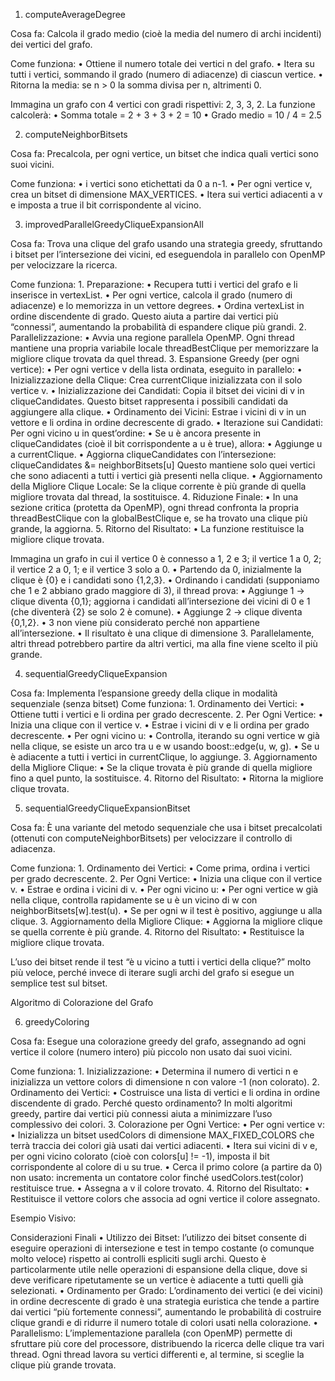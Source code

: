  


1. computeAverageDegree

Cosa fa:
Calcola il grado medio (cioè la media del numero di archi incidenti) dei vertici del grafo.

Come funziona:
	•	Ottiene il numero totale dei vertici n del grafo.
	•	Itera su tutti i vertici, sommando il grado (numero di adiacenze) di ciascun vertice.
	•	Ritorna la media: se n > 0 la somma divisa per n, altrimenti 0.


Immagina un grafo con 4 vertici con gradi rispettivi: 2, 3, 3, 2.
La funzione calcolerà:
	•	Somma totale = 2 + 3 + 3 + 2 = 10
	•	Grado medio = 10 / 4 = 2.5

2. computeNeighborBitsets

Cosa fa:
Precalcola, per ogni vertice, un bitset che indica quali vertici sono suoi vicini.

Come funziona:
	•	i vertici sono etichettati da 0 a n-1.
	•	Per ogni vertice v, crea un bitset di dimensione MAX_VERTICES.
	•	Itera sui vertici adiacenti a v e imposta a true il bit corrispondente al vicino.



3. improvedParallelGreedyCliqueExpansionAll

Cosa fa:
Trova una clique del grafo usando una strategia greedy, sfruttando i bitset per l’intersezione dei vicini, ed eseguendola in parallelo con OpenMP per velocizzare la ricerca.

Come funziona:
	1.	Preparazione:
	•	Recupera tutti i vertici del grafo e li inserisce in vertexList.
	•	Per ogni vertice, calcola il grado (numero di adiacenze) e lo memorizza in un vettore degrees.
	•	Ordina vertexList in ordine discendente di grado. Questo aiuta a partire dai vertici più “connessi”, aumentando la probabilità di espandere clique più grandi.
	2.	Parallelizzazione:
	•	Avvia una regione parallela OpenMP. Ogni thread mantiene una propria variabile locale threadBestClique per memorizzare la migliore clique trovata da quel thread.
	3.	Espansione Greedy (per ogni vertice):
	•	Per ogni vertice v della lista ordinata, eseguito in parallelo:
	•	Inizializzazione della Clique:
Crea currentClique inizializzata con il solo vertice v.
	•	Inizializzazione dei Candidati:
Copia il bitset dei vicini di v in cliqueCandidates. Questo bitset rappresenta i possibili candidati da aggiungere alla clique.
	•	Ordinamento dei Vicini:
Estrae i vicini di v in un vettore e li ordina in ordine decrescente di grado.
	•	Iterazione sui Candidati:
Per ogni vicino u in quest’ordine:
	•	Se u è ancora presente in cliqueCandidates (cioè il bit corrispondente a u è true), allora:
	•	Aggiunge u a currentClique.
	•	Aggiorna cliqueCandidates con l’intersezione:
cliqueCandidates &= neighborBitsets[u]
Questo mantiene solo quei vertici che sono adiacenti a tutti i vertici già presenti nella clique.
	•	Aggiornamento della Migliore Clique Locale:
Se la clique corrente è più grande di quella migliore trovata dal thread, la sostituisce.
	4.	Riduzione Finale:
	•	In una sezione critica (protetta da OpenMP), ogni thread confronta la propria threadBestClique con la globalBestClique e, se ha trovato una clique più grande, la aggiorna.
	5.	Ritorno del Risultato:
	•	La funzione restituisce la migliore clique trovata.



Immagina un grafo in cui il vertice 0 è connesso a 1, 2 e 3; il vertice 1 a 0, 2; il vertice 2 a 0, 1; e il vertice 3 solo a 0.
	•	Partendo da 0, inizialmente la clique è {0} e i candidati sono {1,2,3}.
	•	Ordinando i candidati (supponiamo che 1 e 2 abbiano grado maggiore di 3), il thread prova:
	•	Aggiunge 1 → clique diventa {0,1}; aggiorna i candidati all’intersezione dei vicini di 0 e 1 (che diventerà {2} se solo 2 è comune).
	•	Aggiunge 2 → clique diventa {0,1,2}.
	•	3 non viene più considerato perché non appartiene all’intersezione.
	•	Il risultato è una clique di dimensione 3. Parallelamente, altri thread potrebbero partire da altri vertici, ma alla fine viene scelto il più grande.

4. sequentialGreedyCliqueExpansion

Cosa fa:
Implementa l’espansione greedy della clique in modalità sequenziale (senza bitset)
Come funziona:
	1.	Ordinamento dei Vertici:
	•	Ottiene tutti i vertici e li ordina per grado decrescente.
	2.	Per Ogni Vertice:
	•	Inizia una clique con il vertice v.
	•	Estrae i vicini di v e li ordina per grado decrescente.
	•	Per ogni vicino u:
	•	Controlla, iterando su ogni vertice w già nella clique, se esiste un arco tra u e w usando boost::edge(u, w, g).
	•	Se u è adiacente a tutti i vertici in currentClique, lo aggiunge.
	3.	Aggiornamento della Migliore Clique:
	•	Se la clique trovata è più grande di quella migliore fino a quel punto, la sostituisce.
	4.	Ritorno del Risultato:
	•	Ritorna la migliore clique trovata.

 

5. sequentialGreedyCliqueExpansionBitset

Cosa fa:
È una variante del metodo sequenziale che usa i bitset precalcolati (ottenuti con computeNeighborBitsets) per velocizzare il controllo di adiacenza.

Come funziona:
	1.	Ordinamento dei Vertici:
	•	Come prima, ordina i vertici per grado decrescente.
	2.	Per Ogni Vertice:
	•	Inizia una clique con il vertice v.
	•	Estrae e ordina i vicini di v.
	•	Per ogni vicino u:
	•	Per ogni vertice w già nella clique, controlla rapidamente se u è un vicino di w con neighborBitsets[w].test(u).
	•	Se per ogni w il test è positivo, aggiunge u alla clique.
	3.	Aggiornamento della Migliore Clique:
	•	Aggiorna la migliore clique se quella corrente è più grande.
	4.	Ritorno del Risultato:
	•	Restituisce la migliore clique trovata.


L’uso dei bitset rende il test “è u vicino a tutti i vertici della clique?” molto più veloce, perché invece di iterare sugli archi del grafo si esegue un semplice test sul bitset.

Algoritmo di Colorazione del Grafo

6. greedyColoring

Cosa fa:
Esegue una colorazione greedy del grafo, assegnando ad ogni vertice il colore (numero intero) più piccolo non usato dai suoi vicini.

Come funziona:
	1.	Inizializzazione:
	•	Determina il numero di vertici n e inizializza un vettore colors di dimensione n con valore -1 (non colorato).
	2.	Ordinamento dei Vertici:
	•	Costruisce una lista di vertici e li ordina in ordine discendente di grado.
Perché questo ordinamento?
In molti algoritmi greedy, partire dai vertici più connessi aiuta a minimizzare l’uso complessivo dei colori.
	3.	Colorazione per Ogni Vertice:
	•	Per ogni vertice v:
	•	Inizializza un bitset usedColors di dimensione MAX_FIXED_COLORS che terrà traccia dei colori già usati dai vertici adiacenti.
	•	Itera sui vicini di v e, per ogni vicino colorato (cioè con colors[u] != -1), imposta il bit corrispondente al colore di u su true.
	•	Cerca il primo colore (a partire da 0) non usato: incrementa un contatore color finché usedColors.test(color) restituisce true.
	•	Assegna a v il colore trovato.
	4.	Ritorno del Risultato:
	•	Restituisce il vettore colors che associa ad ogni vertice il colore assegnato.

Esempio Visivo:

Considerazioni Finali
	•	Utilizzo dei Bitset:
l’utilizzo dei bitset consente di eseguire operazioni di intersezione e test in tempo costante (o comunque molto veloce) rispetto ai controlli espliciti sugli archi. Questo è particolarmente utile nelle operazioni di espansione della clique, dove si deve verificare ripetutamente se un vertice è adiacente a tutti quelli già selezionati.
	•	Ordinamento per Grado:
L’ordinamento dei vertici (e dei vicini) in ordine decrescente di grado è una strategia euristica che tende a partire dai vertici “più fortemente connessi”, aumentando le probabilità di costruire clique grandi e di ridurre il numero totale di colori usati nella colorazione.
	•	Parallelismo:
L’implementazione parallela (con OpenMP) permette di sfruttare più core del processore, distribuendo la ricerca delle clique tra vari thread. Ogni thread lavora su vertici differenti e, al termine, si sceglie la clique più grande trovata.


 